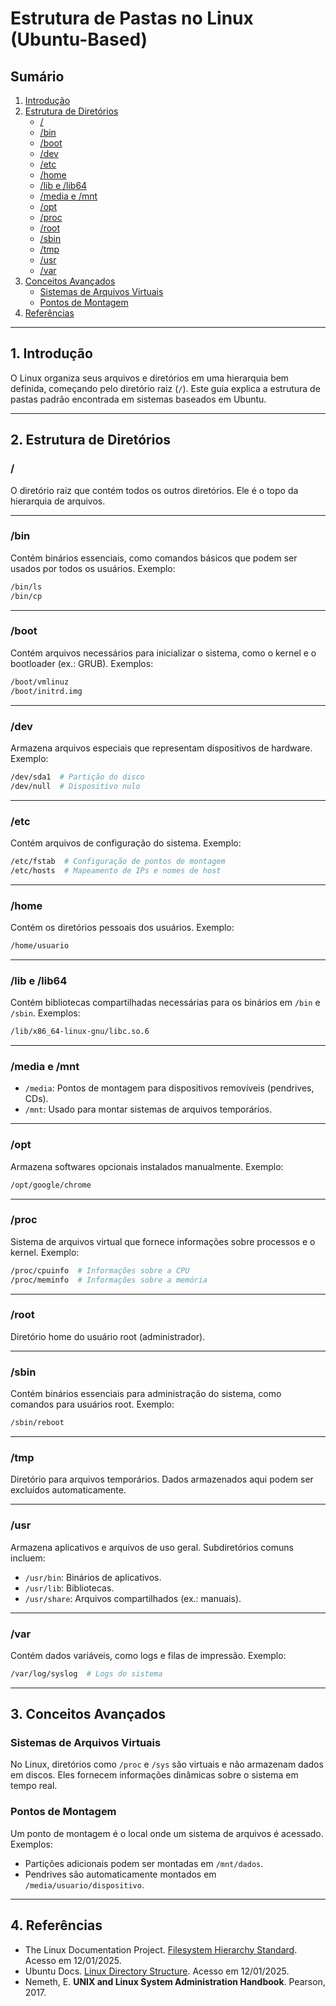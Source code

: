 # Estrutura de Pastas no Linux (Ubuntu-Based)

## Sumário

1. [Introdução](#introducao)
2. [Estrutura de Diretórios](#estrutura-de-diretorios)
   - [/](#raiz)
   - [/bin](#bin)
   - [/boot](#boot)
   - [/dev](#dev)
   - [/etc](#etc)
   - [/home](#home)
   - [/lib e /lib64](#lib-e-lib64)
   - [/media e /mnt](#media-e-mnt)
   - [/opt](#opt)
   - [/proc](#proc)
   - [/root](#root)
   - [/sbin](#sbin)
   - [/tmp](#tmp)
   - [/usr](#usr)
   - [/var](#var)
3. [Conceitos Avançados](#conceitos-avancados)
   - [Sistemas de Arquivos Virtuais](#sistemas-de-arquivos-virtuais)
   - [Pontos de Montagem](#pontos-de-montagem)
4. [Referências](#referencias)

---

## 1. Introdução

O Linux organiza seus arquivos e diretórios em uma hierarquia bem definida, começando pelo diretório raiz (`/`). Este guia explica a estrutura de pastas padrão encontrada em sistemas baseados em Ubuntu.

---

## 2. Estrutura de Diretórios

### /
O diretório raiz que contém todos os outros diretórios. Ele é o topo da hierarquia de arquivos.

---

### /bin
Contém binários essenciais, como comandos básicos que podem ser usados por todos os usuários. Exemplo:
```bash
/bin/ls
/bin/cp
```

---

### /boot
Contém arquivos necessários para inicializar o sistema, como o kernel e o bootloader (ex.: GRUB). Exemplos:
```bash
/boot/vmlinuz
/boot/initrd.img
```

---

### /dev
Armazena arquivos especiais que representam dispositivos de hardware. Exemplo:
```bash
/dev/sda1  # Partição do disco
/dev/null  # Dispositivo nulo
```

---

### /etc
Contém arquivos de configuração do sistema. Exemplo:
```bash
/etc/fstab  # Configuração de pontos de montagem
/etc/hosts  # Mapeamento de IPs e nomes de host
```

---

### /home
Contém os diretórios pessoais dos usuários. Exemplo:
```bash
/home/usuario
```

---

### /lib e /lib64
Contém bibliotecas compartilhadas necessárias para os binários em `/bin` e `/sbin`. Exemplos:
```bash
/lib/x86_64-linux-gnu/libc.so.6
```

---

### /media e /mnt
- `/media`: Pontos de montagem para dispositivos removíveis (pendrives, CDs).
- `/mnt`: Usado para montar sistemas de arquivos temporários.

---

### /opt
Armazena softwares opcionais instalados manualmente. Exemplo:
```bash
/opt/google/chrome
```

---

### /proc
Sistema de arquivos virtual que fornece informações sobre processos e o kernel. Exemplo:
```bash
/proc/cpuinfo  # Informações sobre a CPU
/proc/meminfo  # Informações sobre a memória
```

---

### /root
Diretório home do usuário root (administrador).

---

### /sbin
Contém binários essenciais para administração do sistema, como comandos para usuários root. Exemplo:
```bash
/sbin/reboot
```

---

### /tmp
Diretório para arquivos temporários. Dados armazenados aqui podem ser excluídos automaticamente.

---

### /usr
Armazena aplicativos e arquivos de uso geral. Subdiretórios comuns incluem:
- `/usr/bin`: Binários de aplicativos.
- `/usr/lib`: Bibliotecas.
- `/usr/share`: Arquivos compartilhados (ex.: manuais).

---

### /var
Contém dados variáveis, como logs e filas de impressão. Exemplo:
```bash
/var/log/syslog  # Logs do sistema
```

---

## 3. Conceitos Avançados

### Sistemas de Arquivos Virtuais

No Linux, diretórios como `/proc` e `/sys` são virtuais e não armazenam dados em discos. Eles fornecem informações dinâmicas sobre o sistema em tempo real.

### Pontos de Montagem

Um ponto de montagem é o local onde um sistema de arquivos é acessado. Exemplos:
- Partições adicionais podem ser montadas em `/mnt/dados`.
- Pendrives são automaticamente montados em `/media/usuario/dispositivo`.

---

## 4. Referências

- The Linux Documentation Project. [Filesystem Hierarchy Standard](https://tldp.org/LDP/Linux-Filesystem-Hierarchy/html/). Acesso em 12/01/2025.
- Ubuntu Docs. [Linux Directory Structure](https://ubuntu.com/tutorials/directory-structure). Acesso em 12/01/2025.
- Nemeth, E. **UNIX and Linux System Administration Handbook**. Pearson, 2017.
